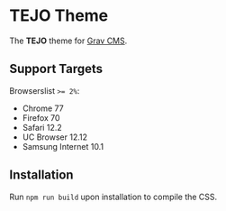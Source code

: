 # TEJO Theme
The **TEJO** theme for [Grav CMS](http://github.com/getgrav/grav). 

## Support Targets
Browserslist `>= 2%`:

- Chrome 77
- Firefox 70
- Safari 12.2
- UC Browser 12.12
- Samsung Internet 10.1

## Installation
Run `npm run build` upon installation to compile the CSS.
